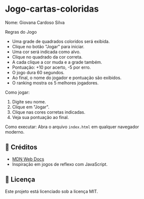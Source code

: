 # Jogo-cartas-coloridas

 Nome: Giovana Cardoso Silva

 Regras do Jogo
- Uma grade de quadrados coloridos será exibida.
- Clique no botão "Jogar" para iniciar.
- Uma cor será indicada como alvo.
- Clique no quadrado da cor correta.
- A cada clique a cor muda e a grade também.
- Pontuação: +10 por acerto, -5 por erro.
- O jogo dura 60 segundos.
- Ao final, o nome do jogador e pontuação são exibidos.
- O ranking mostra os 5 melhores jogadores.

Como jogar:
1. Digite seu nome.
2. Clique em "Jogar".
3. Clique nas cores corretas indicadas.
4. Veja sua pontuação ao final.

Como executar:
Abra o arquivo `index.html` em qualquer navegador moderno.

## 🔗 Créditos
- [MDN Web Docs](https://developer.mozilla.org/)
- Inspiração em jogos de reflexo com JavaScript.

## 📜 Licença
Este projeto está licenciado sob a licença MIT.
